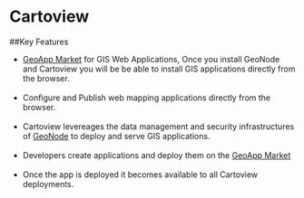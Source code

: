# **Cartoview**
##Key Features
* [GeoApp Market](http://www.Cartoview.org) for GIS Web Applications,
Once you install GeoNode and Cartoview you will be be able to install GIS applications directly from the browser.
<br /><br />
* Configure and Publish web mapping applications directly from the browser.
 <br /><br />
* Cartoview levereages the data management and security infrastructures of [GeoNode](https://github.com/GeoNode/geonode) to deploy and serve GIS applications.
<br /><br />
* Developers create applications and deploy them on the [GeoApp Market](http://www.Cartoview.org)
<br /><br />
* Once the app is deployed it becomes available to all Cartoview deployments.



